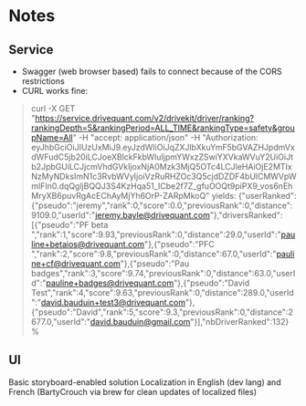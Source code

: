 # Notes

## Service

- Swagger (web browser based) fails to connect because of the CORS restrictions
- CURL works fine: 
> curl -X GET "https://service.drivequant.com/v2/drivekit/driver/ranking?rankingDepth=5&rankingPeriod=ALL_TIME&rankingType=safety&groupName=All" -H  "accept: application/json" -H "Authorization: eyJhbGciOiJIUzUxMiJ9.eyJzdWIiOiJqZXJlbXkuYmF5bGVAZHJpdmVxdWFudC5jb20iLCJoeXBlckFkbWluIjpmYWxzZSwiYXVkaWVuY2UiOiJtb2JpbGUiLCJjcmVhdGVkIjoxNjA0Mzk3MjQ5OTc4LCJleHAiOjE2MTIxNzMyNDksImN1c3RvbWVyIjoiVzRuRHZOc3Q5cjdDZDF4bUlCMWVpWmlFIn0.dqQgljBQQJ3S4KzHqa51_ICbe2f7Z_gfuOOQt9piPX9_vos6nEhMryXB6puvRgAcEChAyMjYh6OrP-ZARpMkoQ"
yields:
> {"userRanked":{"pseudo":"jeremy","rank":0,"score":0.0,"previousRank":0,"distance":9109.0,"userId":"jeremy.bayle@drivequant.com"},"driversRanked":[{"pseudo":"PF beta ","rank":1,"score":9.93,"previousRank":0,"distance":29.0,"userId":"pauline+betaios@drivequant.com"},{"pseudo":"PFC ","rank":2,"score":9.8,"previousRank":0,"distance":67.0,"userId":"pauline+cf@drivequant.com"},{"pseudo":"Pau badges","rank":3,"score":9.74,"previousRank":0,"distance":63.0,"userId":"pauline+badges@drivequant.com"},{"pseudo":"David Test","rank":4,"score":9.63,"previousRank":0,"distance":289.0,"userId":"david.bauduin+test3@drivequant.com"},{"pseudo":"David","rank":5,"score":9.3,"previousRank":0,"distance":2677.0,"userId":"david.bauduin@gmail.com"}],"nbDriverRanked":132}%

## UI

Basic storyboard-enabled solution
Localization in English (dev lang) and French (BartyCrouch via brew for clean updates of localized files)

